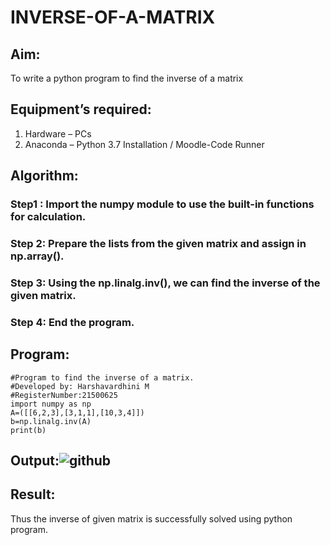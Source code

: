 # INVERSE-OF-A-MATRIX
## Aim:
To write a python program to find the inverse of a matrix
## Equipment’s required:
1. 	Hardware – PCs
2. 	Anaconda – Python 3.7 Installation / Moodle-Code Runner
## Algorithm:
### Step1 : Import the numpy module to use the built-in functions for calculation.
### Step 2: Prepare the lists from the given matrix and assign in np.array().
### Step 3: Using the np.linalg.inv(), we can find the inverse of the given matrix.
### Step 4: End the program.

## Program:
~~~
#Program to find the inverse of a matrix.
#Developed by: Harshavardhini M
#RegisterNumber:21500625
import numpy as np
A=([[6,2,3],[3,1,1],[10,3,4]])
b=np.linalg.inv(A)
print(b)
~~~

## Output:![github](MATHHY.png)
## Result:
Thus the inverse of given matrix is successfully solved using python program.

